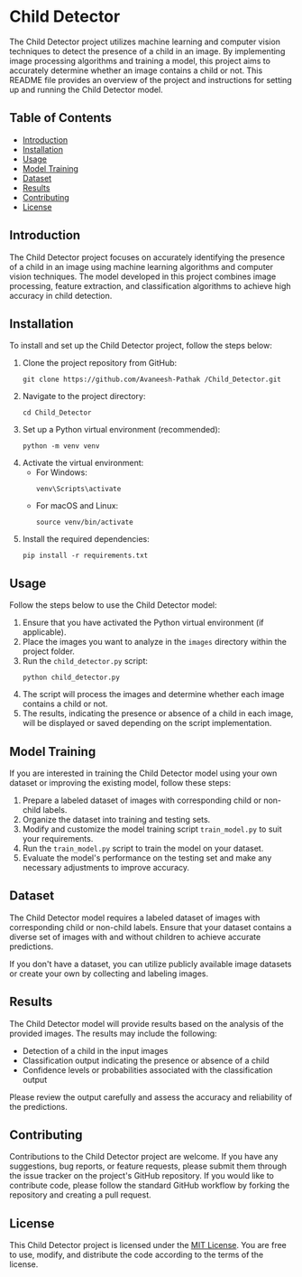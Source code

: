 # Child Detector

The Child Detector project utilizes machine learning and computer vision techniques to detect the presence of a child in an image. By implementing image processing algorithms and training a model, this project aims to accurately determine whether an image contains a child or not. This README file provides an overview of the project and instructions for setting up and running the Child Detector model.

## Table of Contents

- [Introduction](#introduction)
- [Installation](#installation)
- [Usage](#usage)
- [Model Training](#model-training)
- [Dataset](#dataset)
- [Results](#results)
- [Contributing](#contributing)
- [License](#license)

## Introduction

The Child Detector project focuses on accurately identifying the presence of a child in an image using machine learning algorithms and computer vision techniques. The model developed in this project combines image processing, feature extraction, and classification algorithms to achieve high accuracy in child detection.

## Installation

To install and set up the Child Detector project, follow the steps below:

1. Clone the project repository from GitHub:
   ```
   git clone https://github.com/Avaneesh-Pathak /Child_Detector.git
   ```
2. Navigate to the project directory:
   ```
   cd Child_Detector
   ```
3. Set up a Python virtual environment (recommended):
   ```
   python -m venv venv
   ```
4. Activate the virtual environment:
   - For Windows:
     ```
     venv\Scripts\activate
     ```
   - For macOS and Linux:
     ```
     source venv/bin/activate
     ```
5. Install the required dependencies:
   ```
   pip install -r requirements.txt
   ```

## Usage

Follow the steps below to use the Child Detector model:

1. Ensure that you have activated the Python virtual environment (if applicable).
2. Place the images you want to analyze in the `images` directory within the project folder.
3. Run the `child_detector.py` script:
   ```
   python child_detector.py
   ```
4. The script will process the images and determine whether each image contains a child or not.
5. The results, indicating the presence or absence of a child in each image, will be displayed or saved depending on the script implementation.

## Model Training

If you are interested in training the Child Detector model using your own dataset or improving the existing model, follow these steps:

1. Prepare a labeled dataset of images with corresponding child or non-child labels.
2. Organize the dataset into training and testing sets.
3. Modify and customize the model training script `train_model.py` to suit your requirements.
4. Run the `train_model.py` script to train the model on your dataset.
5. Evaluate the model's performance on the testing set and make any necessary adjustments to improve accuracy.

## Dataset

The Child Detector model requires a labeled dataset of images with corresponding child or non-child labels. Ensure that your dataset contains a diverse set of images with and without children to achieve accurate predictions.

If you don't have a dataset, you can utilize publicly available image datasets or create your own by collecting and labeling images.

## Results

The Child Detector model will provide results based on the analysis of the provided images. The results may include the following:

- Detection of a child in the input images
- Classification output indicating the presence or absence of a child
- Confidence levels or probabilities associated with the classification output

Please review the output carefully and assess the accuracy and reliability of the predictions.

## Contributing

Contributions to the Child Detector project are welcome. If you have any suggestions, bug reports, or feature requests, please submit them through the issue tracker on the project's GitHub repository. If you would like to contribute code, please follow the standard GitHub workflow by forking the repository and creating a pull request.

## License

This Child Detector project is licensed under the [MIT License](LICENSE). You are free to use, modify, and distribute the code according to the terms of the license.
